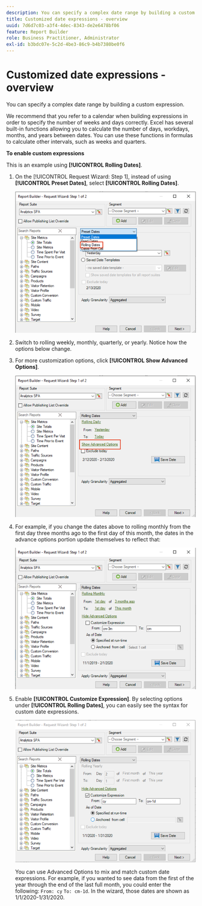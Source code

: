 ```yaml
---
description: You can specify a complex date range by building a custom expression.
title: Customized date expressions - overview
uuid: 7d6d7c03-a3f4-4dec-8343-de2e6478bf06
feature: Report Builder
role: Business Practitioner, Administrator
exl-id: b3bdc07e-5c2d-4be3-86c9-b4b7380be0f6
---
```

# Customized date expressions - overview

You can specify a complex date range by building a custom expression.

We recommend that you refer to a calendar when building expressions in order to specify the number of weeks and days correctly. Excel has several built-in functions allowing you to calculate the number of days, workdays, months, and years between dates. You can use these functions in formulas to calculate other intervals, such as weeks and quarters.

**To enable custom expressions**

This is an example using **[!UICONTROL Rolling Dates]**.

1. On the [!UICONTROL Request Wizard: Step 1], instead of using **[!UICONTROL Preset Dates]**, select **[!UICONTROL Rolling Dates]**. 

   ![](assets/rolldates1.png)

1. Switch to rolling weekly, monthly, quarterly, or yearly. Notice how the options below change.
1. For more customization options, click **[!UICONTROL Show Advanced Options]**. 

   ![](assets/rolldates2.png)

1. For example, if you change the dates above to rolling monthly from the first day three months ago to the first day of this month, the dates in the advance options portion update themselves to reflect that:

   ![](assets/rolldatesfor3.png)

1. Enable **[!UICONTROL Customize Expression]**. By selecting options under **[!UICONTROL Rolling Dates]**, you can easily see the syntax for custom date expressions.

   ![](assets/rolldatesfor5.png)

   You can use Advanced Options to mix and match custom date expressions. For example, if you wanted to see data from the first of the year through the end of the last full month, you could enter the following: `From: cy` `To: cm-1d`. In the wizard, those dates are shown as 1/1/2020-1/31/2020.
